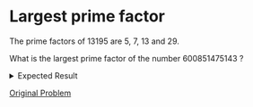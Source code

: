 # Largest prime factor

The prime factors of 13195 are 5, 7, 13 and 29.

What is the largest prime factor of the number 600851475143 ?

<details> 
<summary>Expected Result</summary>
<pre>
6857
</pre>
</details>

[Original Problem](https://projecteuler.net/problem=3)
